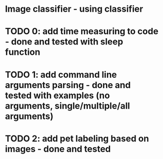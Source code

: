 # Image classifier - using classifier

# TODO 0: add time measuring to code - done and tested with sleep function

# TODO 1: add command line arguments parsing - done and tested with examples (no arguments, single/multiple/all arguments)

# TODO 2: add pet labeling based on images - done and tested